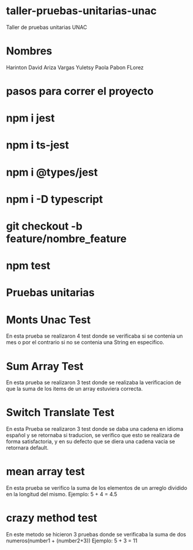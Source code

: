 # taller-pruebas-unitarias-unac
Taller de pruebas unitarias UNAC

# Nombres

Harinton David Ariza Vargas
Yuletsy Paola Pabon FLorez

# pasos para correr el proyecto
  # npm i jest
  # npm i ts-jest
  # npm i @types/jest
  # npm i -D typescript
  # git checkout -b feature/nombre_feature
  # npm test

  
# Pruebas unitarias 
# Monts Unac Test
 En esta prueba se realizaron 4 test donde se verificaba si se contenia un mes o por el contrario si no se contenia una String en especifico.
# Sum Array Test

En esta prueba se realizaron 3 test donde se realizaba la verificacion de que la suma de los items de un array estuviera correcta.

# Switch Translate Test
En esta Prueba se realizaron 3 test donde se daba una cadena en idioma español y se retornaba si traducion, se verifico que esto se realizara de forma satisfactoria, y en su defecto que se diera una cadena vacia se retornara default.



# mean array test
  En esta prueba se verifico la suma de los elementos de un arreglo dividido en la longitud del mismo. 
  Ejemplo: 5 + 4 = 4.5
# crazy method test
  En este metodo se hicieron 3 pruebas donde se verificaba la suma de dos numeros(number1 + (number2+3))
  Ejemplo: 5 + 3 = 11